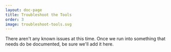 ```yaml
---
layout: doc-page
title: Troubleshoot the Tools
order: 3
image: troubleshoot-tools.svg
---
```


There aren't any known issues at this time. Once we run into something that needs do be documented, be sure we'll add it here.
